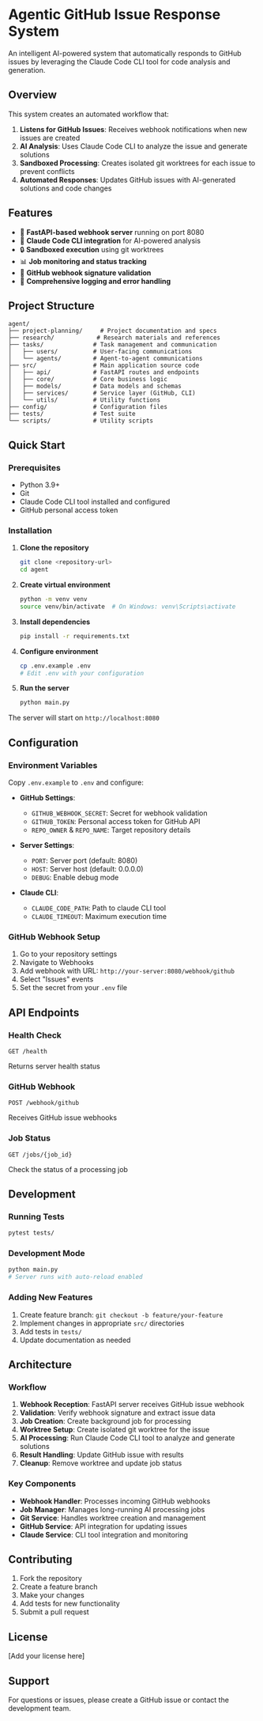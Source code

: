 # Agentic GitHub Issue Response System

An intelligent AI-powered system that automatically responds to GitHub issues by leveraging the Claude Code CLI tool for code analysis and generation.

## Overview

This system creates an automated workflow that:

1. **Listens for GitHub Issues**: Receives webhook notifications when new issues are created
2. **AI Analysis**: Uses Claude Code CLI to analyze the issue and generate solutions
3. **Sandboxed Processing**: Creates isolated git worktrees for each issue to prevent conflicts
4. **Automated Responses**: Updates GitHub issues with AI-generated solutions and code changes

## Features

- 🚀 **FastAPI-based webhook server** running on port 8080
- 🤖 **Claude Code CLI integration** for AI-powered analysis
- 🔒 **Sandboxed execution** using git worktrees
- 📊 **Job monitoring and status tracking**
- 🔐 **GitHub webhook signature validation**
- 📝 **Comprehensive logging and error handling**

## Project Structure

```
agent/
├── project-planning/     # Project documentation and specs
├── research/            # Research materials and references
├── tasks/              # Task management and communication
│   ├── users/          # User-facing communications
│   └── agents/         # Agent-to-agent communications
├── src/                # Main application source code
│   ├── api/            # FastAPI routes and endpoints
│   ├── core/           # Core business logic
│   ├── models/         # Data models and schemas
│   ├── services/       # Service layer (GitHub, CLI)
│   └── utils/          # Utility functions
├── config/             # Configuration files
├── tests/              # Test suite
└── scripts/            # Utility scripts
```

## Quick Start

### Prerequisites

- Python 3.9+
- Git
- Claude Code CLI tool installed and configured
- GitHub personal access token

### Installation

1. **Clone the repository**

   ```bash
   git clone <repository-url>
   cd agent
   ```

2. **Create virtual environment**

   ```bash
   python -m venv venv
   source venv/bin/activate  # On Windows: venv\Scripts\activate
   ```

3. **Install dependencies**

   ```bash
   pip install -r requirements.txt
   ```

4. **Configure environment**

   ```bash
   cp .env.example .env
   # Edit .env with your configuration
   ```

5. **Run the server**
   ```bash
   python main.py
   ```

The server will start on `http://localhost:8080`

## Configuration

### Environment Variables

Copy `.env.example` to `.env` and configure:

- **GitHub Settings**:

  - `GITHUB_WEBHOOK_SECRET`: Secret for webhook validation
  - `GITHUB_TOKEN`: Personal access token for GitHub API
  - `REPO_OWNER` & `REPO_NAME`: Target repository details

- **Server Settings**:

  - `PORT`: Server port (default: 8080)
  - `HOST`: Server host (default: 0.0.0.0)
  - `DEBUG`: Enable debug mode

- **Claude CLI**:
  - `CLAUDE_CODE_PATH`: Path to claude CLI tool
  - `CLAUDE_TIMEOUT`: Maximum execution time

### GitHub Webhook Setup

1. Go to your repository settings
2. Navigate to Webhooks
3. Add webhook with URL: `http://your-server:8080/webhook/github`
4. Select "Issues" events
5. Set the secret from your `.env` file

## API Endpoints

### Health Check

```
GET /health
```

Returns server health status

### GitHub Webhook

```
POST /webhook/github
```

Receives GitHub issue webhooks

### Job Status

```
GET /jobs/{job_id}
```

Check the status of a processing job

## Development

### Running Tests

```bash
pytest tests/
```

### Development Mode

```bash
python main.py
# Server runs with auto-reload enabled
```

### Adding New Features

1. Create feature branch: `git checkout -b feature/your-feature`
2. Implement changes in appropriate `src/` directories
3. Add tests in `tests/`
4. Update documentation as needed

## Architecture

### Workflow

1. **Webhook Reception**: FastAPI server receives GitHub issue webhook
2. **Validation**: Verify webhook signature and extract issue data
3. **Job Creation**: Create background job for processing
4. **Worktree Setup**: Create isolated git worktree for the issue
5. **AI Processing**: Run Claude Code CLI tool to analyze and generate solutions
6. **Result Handling**: Update GitHub issue with results
7. **Cleanup**: Remove worktree and update job status

### Key Components

- **Webhook Handler**: Processes incoming GitHub webhooks
- **Job Manager**: Manages long-running AI processing jobs
- **Git Service**: Handles worktree creation and management
- **GitHub Service**: API integration for updating issues
- **Claude Service**: CLI tool integration and monitoring

## Contributing

1. Fork the repository
2. Create a feature branch
3. Make your changes
4. Add tests for new functionality
5. Submit a pull request

## License

[Add your license here]

## Support

For questions or issues, please create a GitHub issue or contact the development team.
